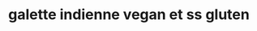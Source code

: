 ---
title: galette indienne vegan et ss gluten
draft: false
layout: recettes
type: entree
categories:
  - Pain
regime:
  - vegan
  - sans-gluten
region: inde
cuisson: Oui
temperature: Chaud
plate: 15
check: Oui
checkAlwaysOk: false
ingredients:
  lof:
    - title: Farine de pois chiche
      quantite: 1
      unit: Kg
  legumes:
    - title: Cébette - Ciboule - Cive - Oignon vert
      quantite: 300
      unit: grammes
  autres:
    - title: Eau
      quantite: 1
      unit: litre
  epices:
    - title: Coriandre en poudre
      quantite: 3
      unit: c. à café
    - title: Ail en poudre
      quantite: 3
      unit: c. à café
    - title: Cumin moulu
      quantite: 3
      unit: c. à café
preparation: |-
  \    










  \
publishDate: 2025-06-02T19:10:00.000Z
uuid: acziomdj
titleslug: galette-indienne-vegan-et-ss-gluten_acziomdj
---